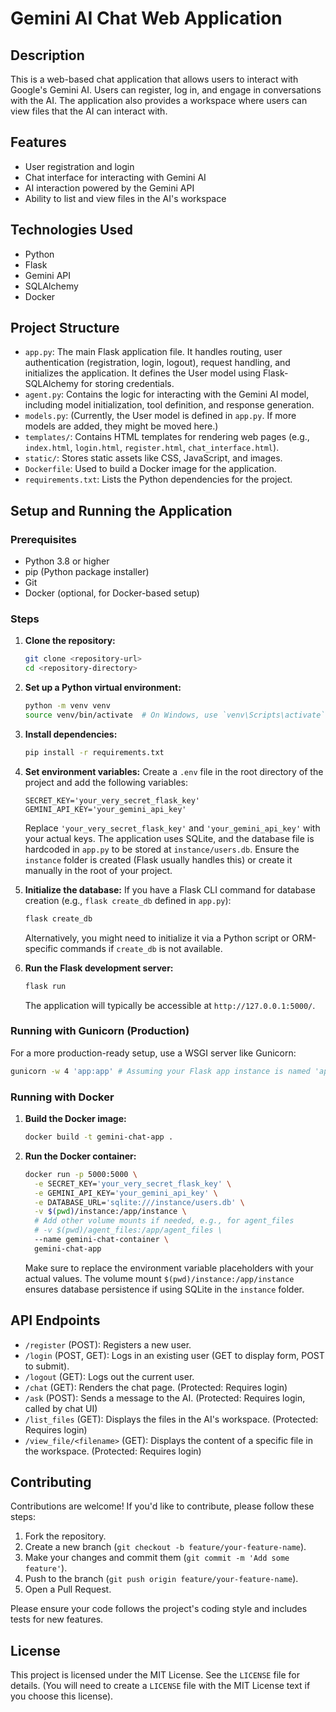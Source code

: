 # Gemini AI Chat Web Application

## Description

This is a web-based chat application that allows users to interact with Google's Gemini AI. Users can register, log in, and engage in conversations with the AI. The application also provides a workspace where users can view files that the AI can interact with.

## Features

*   User registration and login
*   Chat interface for interacting with Gemini AI
*   AI interaction powered by the Gemini API
*   Ability to list and view files in the AI's workspace

## Technologies Used

*   Python
*   Flask
*   Gemini API
*   SQLAlchemy
*   Docker

## Project Structure

*   `app.py`: The main Flask application file. It handles routing, user authentication (registration, login, logout), request handling, and initializes the application. It defines the User model using Flask-SQLAlchemy for storing credentials.
*   `agent.py`: Contains the logic for interacting with the Gemini AI model, including model initialization, tool definition, and response generation.
*   `models.py`: (Currently, the User model is defined in `app.py`. If more models are added, they might be moved here.)
*   `templates/`: Contains HTML templates for rendering web pages (e.g., `index.html`, `login.html`, `register.html`, `chat_interface.html`).
*   `static/`: Stores static assets like CSS, JavaScript, and images.
*   `Dockerfile`: Used to build a Docker image for the application.
*   `requirements.txt`: Lists the Python dependencies for the project.

## Setup and Running the Application

### Prerequisites

*   Python 3.8 or higher
*   pip (Python package installer)
*   Git
*   Docker (optional, for Docker-based setup)

### Steps

1.  **Clone the repository:**
    ```bash
    git clone <repository-url>
    cd <repository-directory>
    ```

2.  **Set up a Python virtual environment:**
    ```bash
    python -m venv venv
    source venv/bin/activate  # On Windows, use `venv\Scripts\activate`
    ```

3.  **Install dependencies:**
    ```bash
    pip install -r requirements.txt
    ```

4.  **Set environment variables:**
    Create a `.env` file in the root directory of the project and add the following variables:
    ```env
    SECRET_KEY='your_very_secret_flask_key'
    GEMINI_API_KEY='your_gemini_api_key'
    ```
    Replace `'your_very_secret_flask_key'` and `'your_gemini_api_key'` with your actual keys. The application uses SQLite, and the database file is hardcoded in `app.py` to be stored at `instance/users.db`. Ensure the `instance` folder is created (Flask usually handles this) or create it manually in the root of your project.

5.  **Initialize the database:**
    If you have a Flask CLI command for database creation (e.g., `flask create_db` defined in `app.py`):
    ```bash
    flask create_db
    ```
    Alternatively, you might need to initialize it via a Python script or ORM-specific commands if `create_db` is not available.

6.  **Run the Flask development server:**
    ```bash
    flask run
    ```
    The application will typically be accessible at `http://127.0.0.1:5000/`.

### Running with Gunicorn (Production)

For a more production-ready setup, use a WSGI server like Gunicorn:
```bash
gunicorn -w 4 'app:app' # Assuming your Flask app instance is named 'app' in 'app.py'
```

### Running with Docker

1.  **Build the Docker image:**
    ```bash
    docker build -t gemini-chat-app .
    ```

2.  **Run the Docker container:**
    ```bash
    docker run -p 5000:5000 \
      -e SECRET_KEY='your_very_secret_flask_key' \
      -e GEMINI_API_KEY='your_gemini_api_key' \
      -e DATABASE_URL='sqlite:///instance/users.db' \
      -v $(pwd)/instance:/app/instance \
      # Add other volume mounts if needed, e.g., for agent_files
      # -v $(pwd)/agent_files:/app/agent_files \
      --name gemini-chat-container \
      gemini-chat-app
    ```
    Make sure to replace the environment variable placeholders with your actual values. The volume mount `$(pwd)/instance:/app/instance` ensures database persistence if using SQLite in the `instance` folder.

## API Endpoints

*   `/register` (POST): Registers a new user.
*   `/login` (POST, GET): Logs in an existing user (GET to display form, POST to submit).
*   `/logout` (GET): Logs out the current user.
*   `/chat` (GET): Renders the chat page. (Protected: Requires login)
*   `/ask` (POST): Sends a message to the AI. (Protected: Requires login, called by chat UI)
*   `/list_files` (GET): Displays the files in the AI's workspace. (Protected: Requires login)
*   `/view_file/<filename>` (GET): Displays the content of a specific file in the workspace. (Protected: Requires login)

## Contributing

Contributions are welcome! If you'd like to contribute, please follow these steps:
1.  Fork the repository.
2.  Create a new branch (`git checkout -b feature/your-feature-name`).
3.  Make your changes and commit them (`git commit -m 'Add some feature'`).
4.  Push to the branch (`git push origin feature/your-feature-name`).
5.  Open a Pull Request.

Please ensure your code follows the project's coding style and includes tests for new features.

## License

This project is licensed under the MIT License. See the `LICENSE` file for details. (You will need to create a `LICENSE` file with the MIT License text if you choose this license).